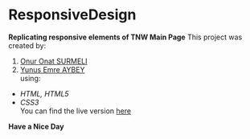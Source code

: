 # ResponsiveDesign
**Replicating responsive elements of TNW Main Page**
This project was created by:
1. [Onur Onat SURMELI](github.com/Zibilyonik)
2. [Yunus Emre AYBEY](github.com/YemreAybey)  
using:
- *HTML, HTML5*
- *CSS3*   
You can find the live version [here](https://zibilyonik.github.io/ResponsiveDesign/)

**Have a Nice Day**
